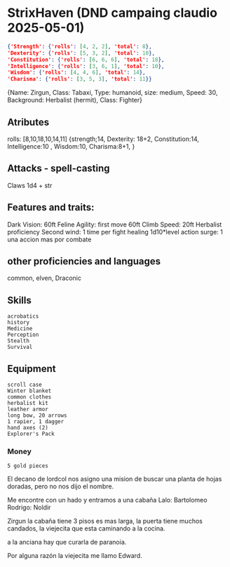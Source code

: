 # StrixHaven (DND campaing claudio 2025-05-01)

``` json
{'Strength': {'rolls': [4, 2, 2], 'total': 8},
'Dexterity': {'rolls': [5, 3, 2], 'total': 10},
'Constitution': {'rolls': [6, 6, 6], 'total': 18},
'Intelligence': {'rolls': [3, 6, 1], 'total': 10},
'Wisdom': {'rolls': [4, 4, 6], 'total': 14},
'Charisma': {'rolls': [3, 5, 3], 'total': 11}}
```


{Name: Zirgun, Class: Tabaxi, Type: humanoid, size: medium, Speed: 30,
    Background: Herbalist (hermit), Class: Fighter}


## Atributes
rolls: [8,10,18,10,14,11]
{strength;14,
Dexterity: 18+2,
Constitution:14,
Intelligence:10 ,
Wisdom:10,
Charisma:8+1,
}


## Attacks - spell-casting
Claws 1d4 + str


## Features and traits:
Dark Vision: 60ft
Feline Agility: first move 60ft
Climb Speed: 20ft
Herbalist proficiency
Second wind: 1 time per fight healing 1d10*level
action surge: 1 una accion mas por combate


## other proficiencies and languages
common, elven, Draconic


## Skills
    acrobatics
    history
    Medicine
    Perception
    Stealth
    Survival


## Equipment
    scroll case
    Winter blanket
    common clothes
    herbalist kit
    leather armor
    long bow, 20 arrows
    1 rapier, 1 dagger
    hand axes (2)
    Explorer's Pack


### Money
    5 gold pieces


El decano de lordcol nos asigno una mision de buscar una planta de hojas doradas, pero no nos dijo el nombre.

Me encontre con un hado y entramos a una cabaña 
Lalo: Bartolomeo
Rodrigo: Noldir

Zirgun la cabaña tiene 3 pisos es mas larga, la puerta tiene muchos candados, la viejecita que esta caminando a la cocina.

a la anciana hay que curarla de paranoia.

Por alguna razón la viejecita me llamo Edward.

